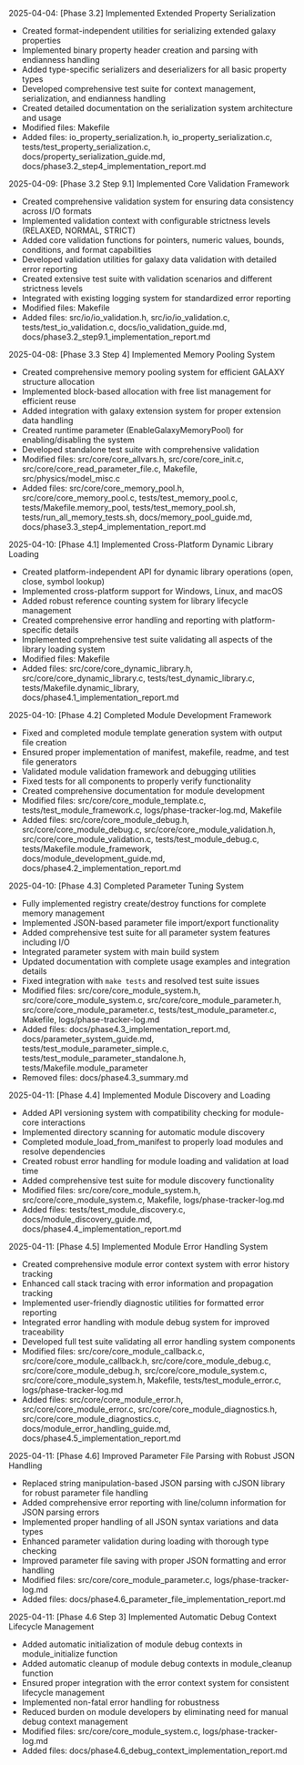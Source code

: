 <!-- Purpose: Record completed milestones -->
<!-- Update Rules: 
- Update from the bottom only!
- 100-word limit per entry! 
- Include:
  • Today's date and phase identifier
  • Milestone summary
  • List of new, modified and deleted files (exclude log files)
-->

2025-04-04: [Phase 3.2] Implemented Extended Property Serialization
- Created format-independent utilities for serializing extended galaxy properties
- Implemented binary property header creation and parsing with endianness handling
- Added type-specific serializers and deserializers for all basic property types
- Developed comprehensive test suite for context management, serialization, and endianness handling
- Created detailed documentation on the serialization system architecture and usage
- Modified files: Makefile
- Added files: io_property_serialization.h, io_property_serialization.c, tests/test_property_serialization.c, docs/property_serialization_guide.md, docs/phase3.2_step4_implementation_report.md

2025-04-09: [Phase 3.2 Step 9.1] Implemented Core Validation Framework
- Created comprehensive validation system for ensuring data consistency across I/O formats
- Implemented validation context with configurable strictness levels (RELAXED, NORMAL, STRICT)
- Added core validation functions for pointers, numeric values, bounds, conditions, and format capabilities
- Developed validation utilities for galaxy data validation with detailed error reporting
- Created extensive test suite with validation scenarios and different strictness levels
- Integrated with existing logging system for standardized error reporting
- Modified files: Makefile
- Added files: src/io/io_validation.h, src/io/io_validation.c, tests/test_io_validation.c, docs/io_validation_guide.md, docs/phase3.2_step9.1_implementation_report.md

2025-04-08: [Phase 3.3 Step 4] Implemented Memory Pooling System
- Created comprehensive memory pooling system for efficient GALAXY structure allocation
- Implemented block-based allocation with free list management for efficient reuse
- Added integration with galaxy extension system for proper extension data handling
- Created runtime parameter (EnableGalaxyMemoryPool) for enabling/disabling the system
- Developed standalone test suite with comprehensive validation
- Modified files: src/core/core_allvars.h, src/core/core_init.c, src/core/core_read_parameter_file.c, Makefile, src/physics/model_misc.c
- Added files: src/core/core_memory_pool.h, src/core/core_memory_pool.c, tests/test_memory_pool.c, tests/Makefile.memory_pool, tests/test_memory_pool.sh, tests/run_all_memory_tests.sh, docs/memory_pool_guide.md, docs/phase3.3_step4_implementation_report.md

2025-04-10: [Phase 4.1] Implemented Cross-Platform Dynamic Library Loading
- Created platform-independent API for dynamic library operations (open, close, symbol lookup)
- Implemented cross-platform support for Windows, Linux, and macOS
- Added robust reference counting system for library lifecycle management
- Created comprehensive error handling and reporting with platform-specific details
- Implemented comprehensive test suite validating all aspects of the library loading system
- Modified files: Makefile
- Added files: src/core/core_dynamic_library.h, src/core/core_dynamic_library.c, tests/test_dynamic_library.c, tests/Makefile.dynamic_library, docs/phase4.1_implementation_report.md

2025-04-10: [Phase 4.2] Completed Module Development Framework
- Fixed and completed module template generation system with output file creation
- Ensured proper implementation of manifest, makefile, readme, and test file generators
- Validated module validation framework and debugging utilities
- Fixed tests for all components to properly verify functionality
- Created comprehensive documentation for module development
- Modified files: src/core/core_module_template.c, tests/test_module_framework.c, logs/phase-tracker-log.md, Makefile
- Added files: src/core/core_module_debug.h, src/core/core_module_debug.c, src/core/core_module_validation.h, src/core/core_module_validation.c, tests/test_module_debug.c, tests/Makefile.module_framework, docs/module_development_guide.md, docs/phase4.2_implementation_report.md

2025-04-10: [Phase 4.3] Completed Parameter Tuning System
- Fully implemented registry create/destroy functions for complete memory management
- Implemented JSON-based parameter file import/export functionality
- Added comprehensive test suite for all parameter system features including I/O
- Integrated parameter system with main build system
- Updated documentation with complete usage examples and integration details
- Fixed integration with `make tests` and resolved test suite issues
- Modified files: src/core/core_module_system.h, src/core/core_module_system.c, src/core/core_module_parameter.h, src/core/core_module_parameter.c, tests/test_module_parameter.c, Makefile, logs/phase-tracker-log.md
- Added files: docs/phase4.3_implementation_report.md, docs/parameter_system_guide.md, tests/test_module_parameter_simple.c, tests/test_module_parameter_standalone.h, tests/Makefile.module_parameter
- Removed files: docs/phase4.3_summary.md

2025-04-11: [Phase 4.4] Implemented Module Discovery and Loading
- Added API versioning system with compatibility checking for module-core interactions
- Implemented directory scanning for automatic module discovery
- Completed module_load_from_manifest to properly load modules and resolve dependencies
- Created robust error handling for module loading and validation at load time
- Added comprehensive test suite for module discovery functionality
- Modified files: src/core/core_module_system.h, src/core/core_module_system.c, Makefile, logs/phase-tracker-log.md
- Added files: tests/test_module_discovery.c, docs/module_discovery_guide.md, docs/phase4.4_implementation_report.md

2025-04-11: [Phase 4.5] Implemented Module Error Handling System
- Created comprehensive module error context system with error history tracking
- Enhanced call stack tracing with error information and propagation tracking
- Implemented user-friendly diagnostic utilities for formatted error reporting
- Integrated error handling with module debug system for improved traceability
- Developed full test suite validating all error handling system components
- Modified files: src/core/core_module_callback.c, src/core/core_module_callback.h, src/core/core_module_debug.c, src/core/core_module_debug.h, src/core/core_module_system.c, src/core/core_module_system.h, Makefile, tests/test_module_error.c, logs/phase-tracker-log.md
- Added files: src/core/core_module_error.h, src/core/core_module_error.c, src/core/core_module_diagnostics.h, src/core/core_module_diagnostics.c, docs/module_error_handling_guide.md, docs/phase4.5_implementation_report.md

2025-04-11: [Phase 4.6] Improved Parameter File Parsing with Robust JSON Handling
- Replaced string manipulation-based JSON parsing with cJSON library for robust parameter file handling
- Added comprehensive error reporting with line/column information for JSON parsing errors
- Implemented proper handling of all JSON syntax variations and data types
- Enhanced parameter validation during loading with thorough type checking
- Improved parameter file saving with proper JSON formatting and error handling
- Modified files: src/core/core_module_parameter.c, logs/phase-tracker-log.md
- Added files: docs/phase4.6_parameter_file_implementation_report.md

2025-04-11: [Phase 4.6 Step 3] Implemented Automatic Debug Context Lifecycle Management
- Added automatic initialization of module debug contexts in module_initialize function
- Added automatic cleanup of module debug contexts in module_cleanup function
- Ensured proper integration with the error context system for consistent lifecycle management
- Implemented non-fatal error handling for robustness
- Reduced burden on module developers by eliminating need for manual debug context management
- Modified files: src/core/core_module_system.c, logs/phase-tracker-log.md 
- Added files: docs/phase4.6_debug_context_implementation_report.md
